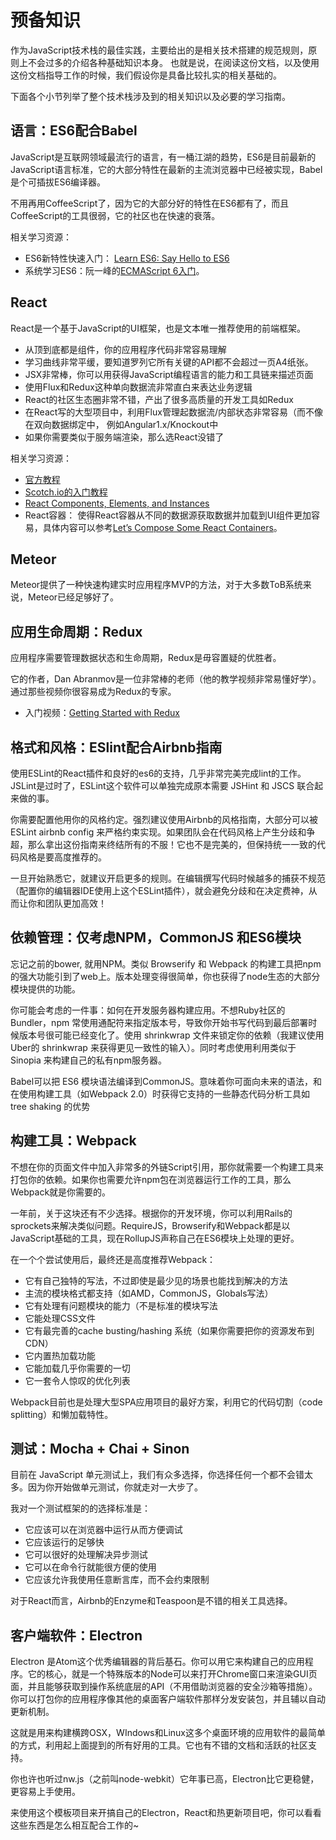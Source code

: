 # 预备知识

作为JavaScript技术栈的最佳实践，主要给出的是相关技术搭建的规范规则，原则上不会过多的介绍各种基础知识本身。
也就是说，在阅读这份文档，以及使用这份文档指导工作的时候，我们假设你是具备比较扎实的相关基础的。

下面各个小节列举了整个技术栈涉及到的相关知识以及必要的学习指南。


## 语言：ES6配合Babel

JavaScript是互联网领域最流行的语言，有一桶江湖的趋势，ES6是目前最新的JavaScript语言标准，它的大部分特性在最新的主流浏览器中已经被实现，Babel是个可插拔ES6编译器。

不用再用CoffeeScript了，因为它的大部分好的特性在ES6都有了，而且CoffeeScript的工具很弱，它的社区也在快速的衰落。


相关学习资源：

* ES6新特性快速入门： [Learn ES6: Say Hello to ES6](https://tutor.mantrajs.com/say-hello-to-ES6/introduction)
* 系统学习ES6：阮一峰的[ECMAScript 6入门](http://es6.ruanyifeng.com/)。


## React

React是一个基于JavaScript的UI框架，也是文本唯一推荐使用的前端框架。

* 从顶到底都是组件，你的应用程序代码非常容易理解
* 学习曲线非常平缓，要知道罗列它所有关键的API都不会超过一页A4纸张。
* JSX非常棒，你可以用获得JavaScript编程语言的能力和工具链来描述页面
* 使用Flux和Redux这种单向数据流非常直白来表达业务逻辑
* React的社区生态圈非常不错，产出了很多高质量的开发工具如Redux
* 在React写的大型项目中，利用Flux管理起数据流/内部状态非常容易（而不像在双向数据绑定中， 例如Angular1.x/Knockout中
* 如果你需要类似于服务端渲染，那么选React没错了

相关学习资源：

* [官方教程](https://facebook.github.io/react/docs/tutorial.html)
* [Scotch.io的入门教程](https://scotch.io/tutorials/learning-react-getting-started-and-concepts)
* [React Components, Elements, and Instances](https://medium.com/@dan_abramov/react-components-elements-and-instances-90800811f8ca)
* React容器： 使得React容器从不同的数据源获取数据并加载到UI组件更加容易，具体内容可以参考[Let’s Compose Some React Containers](https://voice.kadira.io/let-s-compose-some-react-containers-3b91b6d9b7c8#.my9ynz9e2)。

## Meteor

Meteor提供了一种快速构建实时应用程序MVP的方法，对于大多数ToB系统来说，Meteor已经足够好了。


## 应用生命周期：Redux

应用程序需要管理数据状态和生命周期，Redux是毋容置疑的优胜者。

它的作者，Dan Abranmov是一位非常棒的老师（他的教学视频非常易懂好学）。通过那些视频你很容易成为Redux的专家。

* 入门视频：[Getting Started with Redux](https://egghead.io/series/getting-started-with-redux)


## 格式和风格：ESlint配合Airbnb指南


使用ESLint的React插件和良好的es6的支持，几乎非常完美完成lint的工作。JSLint是过时了，ESLint这个软件可以单独完成原本需要 JSHint 和 JSCS 联合起来做的事。

你需要配置他用你的风格约定。强烈建议使用Airbnb的风格指南，大部分可以被 ESLint airbnb config 来严格约束实现。如果团队会在代码风格上产生分歧和争超，那么拿出这份指南来终结所有的不服！它也不是完美的，但保持统一一致的代码风格是要高度推荐的。

一旦开始熟悉它，就建议开启更多的规则。在编辑撰写代码时候越多的捕获不规范（配置你的编辑器IDE使用上这个ESLint插件），就会避免分歧和在决定费神，从而让你和团队更加高效！


## 依赖管理：仅考虑NPM，CommonJS 和ES6模块

忘记之前的bower, 就用NPM。类似 Browserify 和 Webpack 的构建工具把npm的强大功能引到了web上。版本处理变得很简单，你也获得了node生态的大部分模块提供的功能。

你可能会考虑的一件事：如何在开发服务器构建应用。不想Ruby社区的Bundler，npm 常使用通配符来指定版本号，导致你开始书写代码到最后部署时候版本号很可能已经变化了。使用 shrinkwrap 文件来锁定你的依赖（我建议使用 Uber的 shrinkwrap 来获得更见一致性的输入）。同时考虑使用利用类似于 Sinopia 来构建自己的私有npm服务器。

Babel可以把 ES6 模块语法编译到CommonJS。意味着你可面向未来的语法，和在使用构建工具（如Webpack 2.0）时获得它支持的一些静态代码分析工具如 tree shaking 的优势

## 构建工具：Webpack

不想在你的页面文件中加入非常多的外链Script引用，那你就需要一个构建工具来打包你的依赖。如果你也需要允许npm包在浏览器运行工作的工具，那么Webpack就是你需要的。

一年前，关于这块还有不少选择。根据你的开发环境，你可以利用Rails的sprockets来解决类似问题。RequireJS，Browserify和Webpack都是以JavaScript基础的工具，现在RollupJS声称自己在ES6模块上处理的更好。

在一个个尝试使用后，最终还是高度推荐Webpack：

* 它有自己独特的写法，不过即使是最少见的场景也能找到解决的方法
* 主流的模块格式都支持（如AMD，CommonJS，Globals写法）
* 它有处理有问题模块的能力（不是标准的模块写法
* 它能处理CSS文件
* 它有最完善的cache busting/hashing 系统（如果你需要把你的资源发布到CDN）
* 它内置热加载功能
* 它能加载几乎你需要的一切
* 它一套令人惊叹的优化列表

Webpack目前也是处理大型SPA应用项目的最好方案，利用它的代码切割（code splitting）和懒加载特性。


## 测试：Mocha + Chai + Sinon

目前在 JavaScript 单元测试上，我们有众多选择，你选择任何一个都不会错太多。因为你开始做单元测试，你就走对一大步了。

我对一个测试框架的的选择标准是：

* 它应该可以在浏览器中运行从而方便调试
* 它应该运行的足够快
* 它可以很好的处理解决异步测试
* 它可以在命令行就能很方便的使用
* 它应该允许我使用任意断言库，而不会约束限制


对于React而言，Airbnb的Enzyme和Teaspoon是不错的相关工具选择。


## 客户端软件：Electron

Electron 是Atom这个优秀编辑器的背后基石。你可以用它来构建自己的应用程序。它的核心，就是一个特殊版本的Node可以来打开Chrome窗口来渲染GUI页面，并且能够获取到操作系统底层的API（不用借助浏览器的安全沙箱等措施）。你可以打包你的应用程序像其他的桌面客户端软件那样分发安装包，并且辅以自动更新机制。

这就是用来构建横跨OSX，WIndows和Linux这多个桌面环境的应用软件的最简单的方式，利用起上面提到的所有好用的工具。它也有不错的文档和活跃的社区支持。

你也许也听过nw.js（之前叫node-webkit）它年事已高，Electron比它更稳健，更容易上手使用。

来使用这个模板项目来开搞自己的Electron，React和热更新项目吧，你可以看看这些东西是怎么相互配合工作的~
